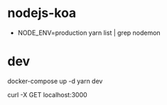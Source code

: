 # nodejs-koa


- NODE_ENV=production yarn list | grep nodemon

# dev
docker-compose up -d
yarn dev

curl -X GET localhost:3000
